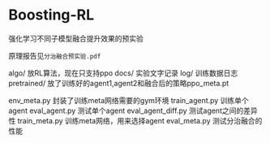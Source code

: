 # Boosting-RL
强化学习不同子模型融合提升效果的预实验

原理报告见`分治融合预实验.pdf`

algo/ 放RL算法，现在只支持ppo
docs/ 实验文字记录
log/ 训练数据日志
pretrained/ 放了训练好的agent1,agent2和融合后的策略ppo_meta.pt

env_meta.py 封装了训练meta网络需要的gym环境
train_agent.py 训练单个agent
eval_agent.py 测试单个agent
eval_agent_diff.py 测试agent之间的差异性
train_meta.py 训练meta网络，用来选择agent
eval_meta.py 测试分治融合的性能